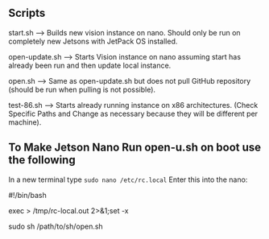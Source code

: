 ## Scripts

start.sh --> Builds new vision instance on nano. Should only be run on completely new Jetsons with JetPack OS installed.

open-update.sh --> Starts Vision instance on nano assuming start has already been run and then update local instance.

open.sh --> Same as open-update.sh but does not pull GitHub repository (should be run when pulling is not possible).

test-86.sh --> Starts already running instance on x86 architectures. (Check Specific Paths and Change as necessary because they will be different per machine).

## To Make Jetson Nano Run open-u.sh on boot use the following
In a new terminal type `sudo nano /etc/rc.local`
Enter this into the nano:

#!/bin/bash

exec > /tmp/rc-local.out 2>&1;set -x

sudo sh /path/to/sh/open.sh